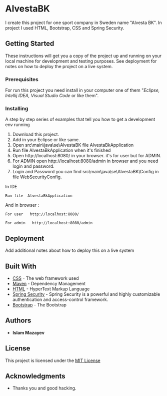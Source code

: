 # AlvestaBK

I create this project for one sport company in Sweden name "Alvesta BK". In project I used HTML, Bootstrap, CSS and Spring Security.

## Getting Started

These instructions will get you a copy of the project up and running on your local machine for development and testing purposes. See deployment for notes on how to deploy the project on a live system.

### Prerequisites

For run this project you need install in your computer one of them "*Eclipse, Intellij IDEA, Visual Studio Code* or like them".


### Installing

A step by step series of examples that tell you how to get a development env running
1) Download this project.
2) Add in your Eclipse or like same.
3) Open  src\main\java\se\AlvestaBK file AlvestaBkApplication
4) Run file AlvestaBkApplication when it's finished
5) Open http://localhost:8080/ in your browser. it's for user but for ADMIN.
6) For ADMIN open http://localhost:8080/admin in browser and you need   login and password.
7) Login and Password you can find  src\main\java\se\AlvestaBK\Config in file WebSecurityConfig.

In IDE
```
Run file  AlvestaBkApplication
```

And in browser :

```
For user   http://localhost:8080/
```
```
For admin   http://localhost:8080/admin
```


## Deployment

Add additional notes about how to deploy this on a live system

## Built With

* [CSS](https://css-tricks.com/) - The web framework used
* [Maven](https://maven.apache.org/) - Dependency Management
* [HTML](https://html.com/) - HyperText Markup Language
* [Spring Security](https://spring.io/projects/spring-security) - Spring Security is a powerful      and highly customizable authentication and access-control framework.
* [Bootstrap](https://getbootstrap.com/) - The Bootstrap


## Authors

* **Islam Mazayev** 

## License

This project is licensed under the [MIT License](https://opensource.org/licenses/MIT)

## Acknowledgments

* Thanks you and good hacking.
